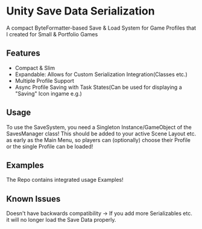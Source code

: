
# Unity Save Data Serialization 

A compact ByteFormatter-based Save & Load System for Game Profiles that I created for Small & Portfolio Games

## Features

- Compact & Slim
- Expandable: Allows for Custom Serialization Integration(Classes etc.)
- Multiple Profile Support
- Async Profile Saving with Task States(Can be used for displaying a "Saving" Icon ingame e.g.)


## Usage

To use the SaveSystem, you need a Singleton Instance/GameObject of the SavesManager class! This should be added to your active Scene Layout etc. as early as the Main Menu, so players can (optionally) choose their Profile or the single Profile can be loaded!

## Examples 
The Repo contains integrated usage Examples!


## Known Issues
Doesn't have backwards compatibility -> If you add more Serializables etc. it will no longer load the Save Data properly.
